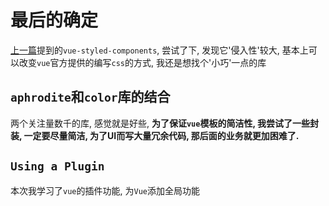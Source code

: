 # 最后的确定

[上一篇](./2019-01-04)提到的`vue-styled-components`, 尝试了下, 发现它'侵入性'较大, 基本上可以改变`vue`官方提供的编写`css`的方式, 我还是想找个'小巧'一点的库

## `aphrodite`和`color`库的结合

两个关注量数千的库, 感觉就是好些, **为了保证`vue`模板的简洁性, 我尝试了一些封装, 一定要尽量简洁, 为了UI而写大量冗余代码, 那后面的业务就更加困难了.**  

## `Using a Plugin`

本次我学习了`vue`的插件功能, 为`Vue`添加全局功能